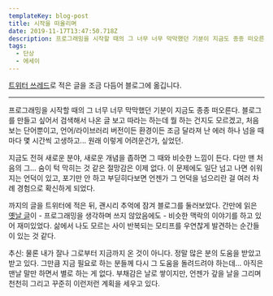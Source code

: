 ```yaml
---
templateKey: blog-post
title: 시작을 떠올리며
date: 2019-11-17T13:47:50.718Z
description: 프로그래밍을 시작할 때의 그 너무 너무 막막했던 기분이 지금도 종종 떠오른다.
tags:
  - 단상
  - 에세이
---
```

[트위터 쓰레드](https://twitter.com/heejongahn/status/1195546663781199878)로 적은 글을 조금 다듬어 블로그에 옮깁니다.

- - -

프로그래밍을 시작할 때의 그 너무 너무 막막했던 기분이 지금도 종종 떠오른다. 블로그를 만들고 싶어서 검색해서 나온 글 보고 따라는 하는데 뭘 하는 건지도 모르겠고, 처음 보는 단어뿐이고, 언어/라이브러리 버전이든 환경이든 조금 달라져 난 에러 하나 넘을 때마다 몇 시간씩 고생하고... 원래 이렇게 어려운건가, 싶었던.

지금도 전혀 새로운 분야, 새로운 개념을 좁하면 그 때와 비슷한 느낌이 든다. 다만 맨 처음의 그… 숨이 턱 막히는 것 같은 절망감은 이제 없다. 이 문제에도 일단 넘고 나면 쉬워지는 언덕이 있고, 포기만 안 하고 부딛히다보면 언젠가 그 언덕을 넘으리란 걸 여러 차례 경험으로 확신하게 되었다.

까지의 글을 트위터에 적은 뒤, 괜시리 추억에 잠겨 블로그를 둘러보았다. 간만에 읽은 [옛날 글](https://ahnheejong.name/articles/on-climbing-sandhill/)이 - 프로그래밍을 생각하며 쓰지 않았음에도 - 비슷한 맥락의 이야기를 하고 있어 재미있었다. 삶에서 나도 모르는 사이 반복되는 모티프를 우연찮게 발견하는 순간들이 있는 것 같다.

추신: 물론 내가 잘나 그로부터 지금까지 온 것이 아니다. 정말 많은 분의 도움을 받았고 받고 있다. 그만큼 지금 필요로 하는 분들께 다시 그 도움을 돌려드려야 하는데… 아직은 맨날 말만 하면서 별로 하는 게 없다. 부채감은 날로 쌓이지만, 언젠가 갚을 날을 그리며 천천히 그리고 꾸준히 이런저런 계획을 세우고 있다.
